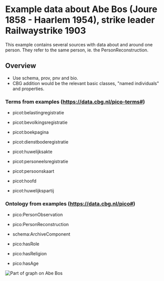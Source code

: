 # Example data about Abe Bos (Joure 1858 - Haarlem 1954), strike leader Railwaystrike 1903

This example contains several sources with data about and around one person. They refer to the same person, ie. the PersonReconstruction.

## Overview
* Use schema, prov, pnv and bio.
* CBG addition would be the relevant basic classes, "named individuals" and properties. 

### Terms from examples (https://data.cbg.nl/pico-terms#)

- picot:belastingregistratie
- picot:bevolkingsregistratie
- picot:boekpagina
- picot:dienstboderegistratie
- picot:huwelijksakte
- picot:personeelsregistratie
- picot:persoonskaart

- picot:hoofd
- picot:huwelijkspartij

### Ontology from examples (https://data.cbg.nl/pico#)

- pico:PersonObservation
- pico:PersonReconstruction
- schema:ArchiveComponent

- pico:hasRole
- pico:hasReligion
- pico:hasAge



![Part of graph on Abe Bos](https://github.com/CBG-nl/A2A-LD/blob/main/examples/abe-bos/abe-bos.png?raw=true)
